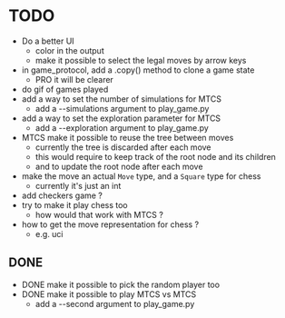 # TODO
- Do a better UI
  - color in the output
  - make it possible to select the legal moves by arrow keys
- in game_protocol, add a .copy() method to clone a game state
  - PRO it will be clearer
- do gif of games played
- add a way to set the number of simulations for MTCS
  - add a --simulations argument to play_game.py
- add a way to set the exploration parameter for MTCS
  - add a --exploration argument to play_game.py
- MTCS make it possible to reuse the tree between moves
  - currently the tree is discarded after each move
  - this would require to keep track of the root node and its children
  - and to update the root node after each move
- make the move an actual `Move` type, and a `Square` type for chess
  - currently it's just an int
- add checkers game ?
- try to make it play chess too
  - how would that work with MTCS ?
- how to get the move representation for chess ?
  - e.g. uci

## DONE
- DONE make it possible to pick the random player too
- DONE make it possible to play MTCS vs MTCS
  - add a --second argument to play_game.py

